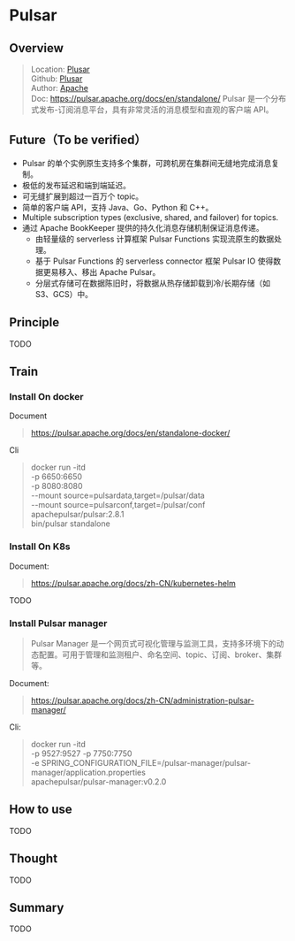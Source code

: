 # Pulsar

## Overview

> Location: [Plusar](https://pulsar.apache.org/)  
> Github: [Plusar](https://github.com/apache/pulsar)  
> Author: [Apache](https://www.apache.org/)  
> Doc: <https://pulsar.apache.org/docs/en/standalone/>
> Pulsar 是一个分布式发布-订阅消息平台，具有非常灵活的消息模型和直观的客户端 API。

## Future（To be verified）

* Pulsar 的单个实例原生支持多个集群，可跨机房在集群间无缝地完成消息复制。
* 极低的发布延迟和端到端延迟。
* 可无缝扩展到超过一百万个 topic。
* 简单的客户端 API，支持 Java、Go、Python 和 C++。
* Multiple subscription types (exclusive, shared, and failover) for topics.
* 通过 Apache BookKeeper 提供的持久化消息存储机制保证消息传递。
  * 由轻量级的 serverless 计算框架 Pulsar Functions 实现流原生的数据处理。
  * 基于 Pulsar Functions 的 serverless connector 框架 Pulsar IO 使得数据更易移入、移出 Apache Pulsar。
  * 分层式存储可在数据陈旧时，将数据从热存储卸载到冷/长期存储（如S3、GCS）中。

## Principle

TODO

## Train

### Install On docker

Document
> <https://pulsar.apache.org/docs/en/standalone-docker/>

Cli
> docker run -itd \
  -p 6650:6650 \
  -p 8080:8080 \
  --mount source=pulsardata,target=/pulsar/data \
  --mount source=pulsarconf,target=/pulsar/conf \
  apachepulsar/pulsar:2.8.1 \
  bin/pulsar standalone

### Install On K8s

Document:
> <https://pulsar.apache.org/docs/zh-CN/kubernetes-helm>

TODO

### Install Pulsar manager

> Pulsar Manager 是一个网页式可视化管理与监测工具，支持多环境下的动态配置。可用于管理和监测租户、命名空间、topic、订阅、broker、集群等。

Document:
> <https://pulsar.apache.org/docs/zh-CN/administration-pulsar-manager/>

Cli:
> docker run -itd \
    -p 9527:9527 -p 7750:7750 \
    -e SPRING_CONFIGURATION_FILE=/pulsar-manager/pulsar-manager/application.properties \
    apachepulsar/pulsar-manager:v0.2.0

## How to use

TODO

## Thought

TODO

## Summary

TODO
